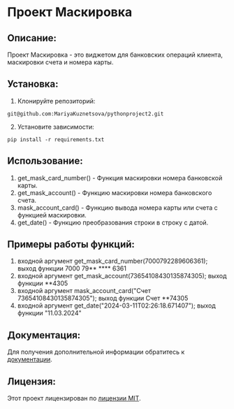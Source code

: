 # Проект Маскировка

## Описание:

Проект Маскировка - это виджетом для банковских операций клиента, маскировки счета и номера карты.

## Установка:

1. Клонируйте репозиторий:
```
git@github.com:MariyaKuznetsova/pythonproject2.git
```
2. Установите зависимости:
```
pip install -r requirements.txt
```
## Использование:

1. get_mask_card_number() - Функция маскировки номера банковской карты.
2. get_mask_account() - Функцию маскировки номера банковского счета.
3. mask_account_card() - Функцию вывода номера карты или счета с функцией маскировки.
4. get_date() - Функцию преобразования строки в строку с датой.

## Примеры работы функций:

1. входной аргумент
get_mask_card_number(7000792289606361);
выход функции
7000 79** **** 6361
2. входной аргумент
get_mask_account(73654108430135874305);
выход функции
**4305
3. входной аргумент mask_account_card("Счет 73654108430135874305");
выход функции Счет **74305
4. входной аргумент get_date("2024-03-11T02:26:18.671407"); выход функции "11.03.2024"

## Документация:

Для получения дополнительной информации обратитесь к [документации](docs/README.md).

## Лицензия:

Этот проект лицензирован по [лицензии MIT](LICENSE).